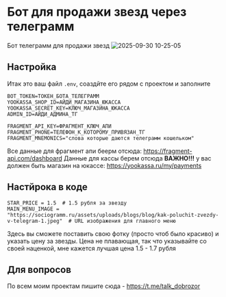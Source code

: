 # Бот для продажи звезд через телеграмм
Бот телеграмм для продажи звезд
![2025-09-30 10-25-05](https://github.com/user-attachments/assets/b426d2bb-82aa-4de5-905d-a158e2e90e1f)


## Настройка
Итак это ваш файл `.env`, соаздйте его рядом с проектом и заполните

    BOT_TOKEN=ТОКЕН_БОТА_ТЕЛЕГРАММ
    YOOKASSA_SHOP_ID=АЙДИ_МАГАЗИНА_ЮКАССА
    YOOKASSA_SECRET_KEY=КЛЮЧ_МАГАЗИНА_ЮКАССА
    ADMIN_ID=АЙДИ_АДМИНА_ТГ
    
    FRAGMENT_API_KEY=ФРАГМЕНТ_КЛЮЧ_АПИ
    FRAGMENT_PHONE=ТЕЛЕФОН_К_КОТОРОМУ_ПРИВЯЗАН_ТГ
    FRAGMENT_MNEMONICS="слова которые даются телеграмм кошельком"

Все данные для фрагмент апи беерм отсюда: https://fragment-api.com/dashboard
Данные для кассы берем отсюда **ВАЖНО!!!** 
у вас должен быть магазин на юкассе: https://yookassa.ru/my/payments

## Настйрока в коде
    STAR_PRICE = 1.5  # 1.5 рубля за звезду
    MAIN_MENU_IMAGE = "https://sociogramm.ru/assets/uploads/blogs/blog/kak-poluchit-zvezdy-v-telegram-1.jpeg"  # URL изображения для главного меню

Здесь вы сможете поставить свою фотку (просто чтоб было красиво) и указать цену за звезды. Цена не плавающая, так что указывайте со своей наценкой, мне кажется лучшая цена 1.5 - 1.7 рубля

## Для вопросов
По всем моим проектам пишите сюда - https://t.me/talk_dobrozor
